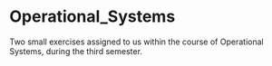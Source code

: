 # Operational_Systems
Two small exercises assigned to us within the course of Operational Systems, during the third semester.
